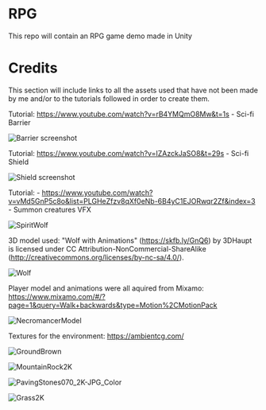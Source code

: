 # RPG
This repo will contain an RPG game demo made in Unity





# **Credits**
This section will include links to all the assets used that have not been made by me and/or to the tutorials followed in order to create them.

Tutorial: https://www.youtube.com/watch?v=rB4YMQmO8Mw&t=1s - Sci-fi Barrier

![Barrier screenshot](https://github.com/CodyI20/RPG/assets/125357154/5f08b29b-92dc-44f8-843d-b76eb3aef415)


Tutorial: https://www.youtube.com/watch?v=IZAzckJaSO8&t=29s - Sci-fi Shield

![Shield screenshot](https://github.com/CodyI20/RPG/assets/125357154/5279d7ce-b410-4592-aab7-40b0dca5cd62)

Tutorial: - https://www.youtube.com/watch?v=vMd5GnP5c8o&list=PLGHeZfzv8qXf0eNb-6B4yC1EJORwqr2Zf&index=3 - Summon creatures VFX

![SpiritWolf](https://github.com/CodyI20/RPG/assets/125357154/37dd57d0-aa11-4616-a00a-f3bfd584b4df)


3D model used: "Wolf with Animations" (https://skfb.ly/GnQ6) by 3DHaupt is licensed under CC Attribution-NonCommercial-ShareAlike (http://creativecommons.org/licenses/by-nc-sa/4.0/).

![Wolf](https://github.com/CodyI20/RPG/assets/125357154/0b9972b4-b1ea-4a35-b0e0-f0aeb4b746d1)

Player model and animations were all aquired from Mixamo: https://www.mixamo.com/#/?page=1&query=Walk+backwards&type=Motion%2CMotionPack

![NecromancerModel](https://github.com/CodyI20/RPG/assets/125357154/644dc3ab-c8fc-4389-b153-ffb5b8bf8d64)


Textures for the environment:
https://ambientcg.com/


![GroundBrown](https://github.com/CodyI20/RPG/assets/125357154/541b536c-4557-48b5-8b71-cd421777d8ed)

![MountainRock2K](https://github.com/CodyI20/RPG/assets/125357154/0c626717-6ff0-44ae-8657-402b3843a692)

![PavingStones070_2K-JPG_Color](https://github.com/CodyI20/RPG/assets/125357154/2f28173e-bda2-4e9e-81b9-3360764e283d)

![Grass2K](https://github.com/CodyI20/RPG/assets/125357154/7454bbeb-cccc-421a-95dd-537f6d1e3fce)

